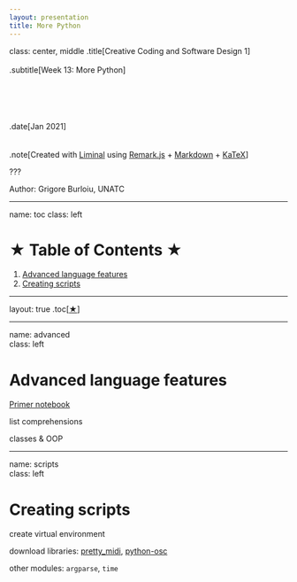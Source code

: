 ```yaml
---
layout: presentation
title: More Python
---
```


class: center, middle
.title[Creative Coding and Software Design 1]
<br/><br/>
.subtitle[Week 13: More Python]
<br/><br/><br/><br/><br/><br/>
.date[Jan 2021] 
<br/><br/><br/>
.note[Created with [Liminal](https://github.com/jonathanlilly/liminal) using [Remark.js](http://remarkjs.com/) + [Markdown](https://github.com/adam-p/markdown-here/wiki/Markdown-Cheatsheet) +  [KaTeX](https://katex.org)]

???

Author: Grigore Burloiu, UNATC
    
---
name: toc
class: left
# ★ Table of Contents ★     
      
1. [Advanced language features](#advanced)
1. [Creating scripts](#scripts)

        
<!-- Comment out the next slide if you don't want the Table of Contents link -->         
---
layout: true  .toc[[★]( #toc)]
        
---
name: advanced  
class: left
#  Advanced language features

[Primer notebook](https://colab.research.google.com/drive/11oG5cS7_AmZjSewVp8XiQCujb7LSPaBe?usp=sharing)

list comprehensions

classes & OOP

---

name: scripts       
class: left
#  Creating scripts
create virtual environment

download libraries: [pretty_midi](https://github.com/craffel/pretty-midi), [python-osc](https://github.com/attwad/python-osc)

other modules: `argparse`, `time`
